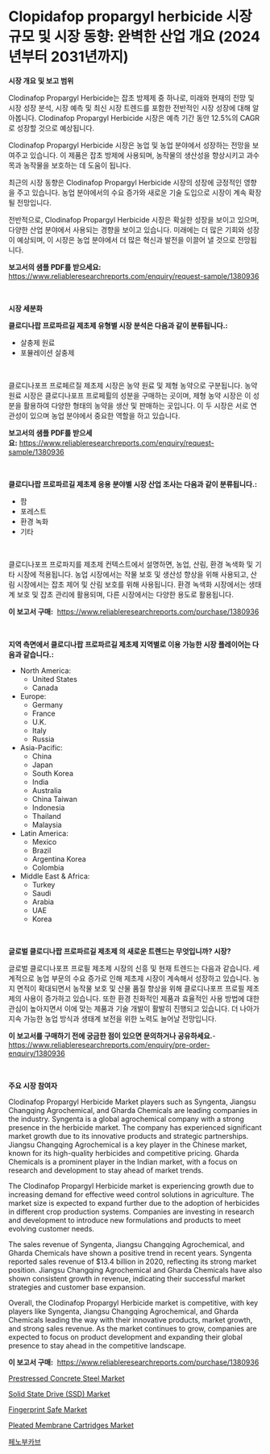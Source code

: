 <p><h1>Clopidafop propargyl herbicide 시장 규모 및 시장 동향: 완벽한 산업 개요 (2024년부터 2031년까지)</h1></p><p><strong>시장 개요 및 보고 범위</strong></p>
<p><p>Clodinafop Propargyl Herbicide는 잡초 방제제 중 하나로, 미래와 현재의 전망 및 시장 성장 분석, 시장 예측 및 최신 시장 트렌드를 포함한 전반적인 시장 성장에 대해 알아봅니다. Clodinafop Propargyl Herbicide 시장은 예측 기간 동안 12.5%의 CAGR로 성장할 것으로 예상됩니다.</p><p>Clodinafop Propargyl Herbicide 시장은 농업 및 농업 분야에서 성장하는 전망을 보여주고 있습니다. 이 제품은 잡초 방제에 사용되며, 농작물의 생산성을 향상시키고 과수목과 농작물을 보호하는 데 도움이 됩니다.</p><p>최근의 시장 동향은 Clodinafop Propargyl Herbicide 시장의 성장에 긍정적인 영향을 주고 있습니다. 농업 분야에서의 수요 증가와 새로운 기술 도입으로 시장이 계속 확장될 전망입니다.</p><p>전반적으로, Clodinafop Propargyl Herbicide 시장은 확실한 성장을 보이고 있으며, 다양한 산업 분야에서 사용되는 경향을 보이고 있습니다. 미래에는 더 많은 기회와 성장이 예상되며, 이 시장은 농업 분야에서 더 많은 혁신과 발전을 이끌어 낼 것으로 전망됩니다.</p></p>
<p><strong>보고서의 샘플 PDF를 받으세요:</strong> <a href="https://www.reliableresearchreports.com/enquiry/request-sample/1380936">https://www.reliableresearchreports.com/enquiry/request-sample/1380936</a></p>
<p>&nbsp;</p>
<p><strong>시장 세분화</strong></p>
<p><strong>클로디나팝 프로파르길 제초제 유형별 시장 분석은 다음과 같이 분류됩니다.:</strong></p>
<p><ul><li>살충제 원료</li><li>포뮬레이션 살충제</li></ul></p>
<p>&nbsp;</p>
<p><p>클로디나포프 프로페르질 제초제 시장은 농약 원료 및 제형 농약으로 구분됩니다. 농약 원료 시장은 클로디나포프 프로페륄의 성분을 구매하는 곳이며, 제형 농약 시장은 이 성분을 활용하여 다양한 형태의 농약을 생산 및 판매하는 곳입니다. 이 두 시장은 서로 연관성이 있으며 농업 분야에서 중요한 역할을 하고 있습니다.</p></p>
<p><strong>보고서의 샘플 PDF를 받으세요:</strong>&nbsp;<a href="https://www.reliableresearchreports.com/enquiry/request-sample/1380936">https://www.reliableresearchreports.com/enquiry/request-sample/1380936</a></p>
<p>&nbsp;</p>
<p><strong> 클로디나팝 프로파르길 제초제 응용 분야별 시장 산업 조사는 다음과 같이 분류됩니다.:</strong></p>
<p><ul><li>팜</li><li>포레스트</li><li>환경 녹화</li><li>기타</li></ul></p>
<p>&nbsp;</p>
<p><p>클로디나포프 프로파지를 제초제 컨텍스트에서 설명하면, 농업, 산림, 환경 녹색화 및 기타 시장에 적용됩니다. 농업 시장에서는 작물 보호 및 생산성 향상을 위해 사용되고, 산림 시장에서는 잡초 제어 및 산림 보호를 위해 사용됩니다. 환경 녹색화 시장에서는 생태계 보호 및 잡초 관리에 활용되며, 다른 시장에서는 다양한 용도로 활용됩니다.</p></p>
<p><strong>이 보고서 구매:</strong>&nbsp; <a href="https://www.reliableresearchreports.com/purchase/1380936">https://www.reliableresearchreports.com/purchase/1380936</a></p>
<p>&nbsp;</p>
<p><strong>지역 측면에서 클로디나팝 프로파르길 제초제 지역별로 이용 가능한 시장 플레이어는 다음과 같습니다.:</strong></p>
<p><ul>
    <li>
        North America:
        <ul>
            <li>United States</li>
            <li>Canada</li>
        </ul>
    </li>
    <li>
        Europe:
        <ul>
            <li>Germany</li>
            <li>France</li>
            <li>U.K.</li>
            <li>Italy</li>
            <li>Russia</li>
        </ul>
    </li>
    <li>
        Asia-Pacific:
        <ul>
            <li>China</li>
            <li>Japan</li>
            <li>South Korea</li>
            <li>India</li>
            <li>Australia</li>
            <li>China Taiwan</li>
            <li>Indonesia</li>
            <li>Thailand</li>
            <li>Malaysia</li>
        </ul>
    </li>
    <li>
        Latin America:
        <ul>
            <li>Mexico</li>
            <li>Brazil</li>
            <li>Argentina Korea</li>
            <li>Colombia</li>
        </ul>
    </li>
    <li>
        Middle East & Africa:
        <ul>
            <li>Turkey</li>
            <li>Saudi</li>
            <li>Arabia</li>
            <li>UAE</li>
            <li>Korea</li>
        </ul>
    </li>
    </ul></p>
<p>&nbsp;</p>
<p><strong>글로벌 클로디나팝 프로파르길 제초제 의 새로운 트렌드는 무엇입니까? 시장?</strong></p>
<p><p>글로벌 클로디나포프 프로필 제초제 시장의 신흥 및 현재 트렌드는 다음과 같습니다. 세계적으로 농업 부문의 수요 증가로 인해 제초제 시장이 계속해서 성장하고 있습니다. 농지 면적이 확대되면서 농작물 보호 및 산물 품질 향상을 위해 클로디나포프 프로필 제초제의 사용이 증가하고 있습니다. 또한 환경 친화적인 제품과 효율적인 사용 방법에 대한 관심이 높아지면서 이에 맞는 제품과 기술 개발이 활발히 진행되고 있습니다. 더 나아가 지속 가능한 농업 방식과 생태계 보전을 위한 노력도 늘어날 전망입니다.</p></p>
<p><strong>이 보고서를 구매하기 전에 궁금한 점이 있으면 문의하거나 공유하세요.</strong>- <a href="https://www.reliableresearchreports.com/enquiry/pre-order-enquiry/1380936">https://www.reliableresearchreports.com/enquiry/pre-order-enquiry/1380936</a></p>
<p>&nbsp;</p>
<p><strong>주요 시장 참여자</strong></p>
<p><p>Clodinafop Propargyl Herbicide Market players such as Syngenta, Jiangsu Changqing Agrochemical, and Gharda Chemicals are leading companies in the industry. Syngenta is a global agrochemical company with a strong presence in the herbicide market. The company has experienced significant market growth due to its innovative products and strategic partnerships. Jiangsu Changqing Agrochemical is a key player in the Chinese market, known for its high-quality herbicides and competitive pricing. Gharda Chemicals is a prominent player in the Indian market, with a focus on research and development to stay ahead of market trends.</p><p>The Clodinafop Propargyl Herbicide market is experiencing growth due to increasing demand for effective weed control solutions in agriculture. The market size is expected to expand further due to the adoption of herbicides in different crop production systems. Companies are investing in research and development to introduce new formulations and products to meet evolving customer needs.</p><p>The sales revenue of Syngenta, Jiangsu Changqing Agrochemical, and Gharda Chemicals have shown a positive trend in recent years. Syngenta reported sales revenue of $13.4 billion in 2020, reflecting its strong market position. Jiangsu Changqing Agrochemical and Gharda Chemicals have also shown consistent growth in revenue, indicating their successful market strategies and customer base expansion.</p><p>Overall, the Clodinafop Propargyl Herbicide market is competitive, with key players like Syngenta, Jiangsu Changqing Agrochemical, and Gharda Chemicals leading the way with their innovative products, market growth, and strong sales revenue. As the market continues to grow, companies are expected to focus on product development and expanding their global presence to stay ahead in the competitive landscape.</p></p>
<p><strong>이 보고서 구매:</strong>&nbsp;&nbsp;<a href="https://www.reliableresearchreports.com/purchase/1380936">https://www.reliableresearchreports.com/purchase/1380936</a></p>
<p><p><a href="https://rainy-horn-d69.notion.site/Prestressed-Concrete-Steel-Market-Research-Report-Reveals-The-Latest-Trends-And-Opportunities-of-thi-0d2a586b461241a58d17c32e94c256c5">Prestressed Concrete Steel Market</a></p><p><a href="https://github.com/Paul14Anderson63/Market-Research-Report-List-3/blob/main/solid-state-drive-ssd-market.md">Solid State Drive (SSD) Market</a></p><p><a href="https://view.publitas.com/reportprime-1/fingerprint-safe-market-research-report-provides-critical-insights-that-can-help-shape-business-development-and-investment-strategies/">Fingerprint Safe Market</a></p><p><a href="https://woozy-pyroraptor-a1f.notion.site/Pleated-Membrane-Cartridges-Market-Research-Report-Forecasted-for-Period-from-2024-2031-by-Market-8bbd2e7c8aab41bd9a7360ed0699b62d">Pleated Membrane Cartridges Market</a></p><p><a href="https://github.com/Hubertstyenger6685/Market-Research-Report-List-1/blob/main/125207112012.md">페노부카브</a></p></p>

